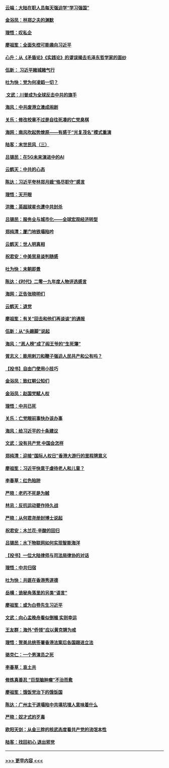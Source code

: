 #### [云端：大陆在职人员每天强迫学“学习强国”](../pages/nsc993/n11738735.md?t=12230855) 
#### [金浴凤：林郑之夫的渊默](../pages/nsc993/n11737735.md?t=12230855) 
#### [理悟：叹私企](../pages/nsc993/n11737715.md?t=12230855) 
#### [廖祖笙：全面失控可能袭向习近平](../pages/nsc993/n11737704.md?t=12230855) 
#### [心升：从《矛盾论》《实践论》的谬误揭去毛泽东哲学家的面纱](../pages/nsc993/n11736962.md?t=12230855) 
#### [伍新： 习近平赌城赌气行](../pages/nsc993/n11736929.md?t=12230855) 
#### [吐为快：党为何凌蹈一切？](../pages/nsc993/n11736915.md?t=12230855) 
#### [ 文武：川普成为全球反击中共的旗手](../pages/nsc993/n11736882.md?t=12230855) 
#### [海风：中共废港立澳成闹剧](../pages/nsc993/n11735857.md?t=12230855) 
#### [关乐：修改校章不过是自往死凑的亡党臭棋](../pages/nsc993/n11735097.md?t=12230855) 
#### [海网：南风吹起势燎原——有感于“光复茂名”模式重演](../pages/nsc993/n11732308.md?t=12230855) 
#### [陆客：末世民风（三）](../pages/nsc993/n11732211.md?t=12230855) 
#### [吕锡民：在5G未来演进中的AI](../pages/nsc993/n11730010.md?t=12230855) 
#### [云鹤天：中共的心态](../pages/nsc993/n11729906.md?t=12230855) 
#### [陈达：习近平夸林郑月娥“恪尽职守”感言](../pages/nsc993/n11729881.md?t=12230855) 
#### [理悟：天开眼](../pages/nsc993/n11729699.md?t=12230855) 
#### [洪微：英超球星也遭中共封杀](../pages/nsc993/n11727243.md?t=12230855) 
#### [吕锡民：服务业与城市化——全球宏观经济转型](../pages/nsc993/n11725845.md?t=12230855) 
#### [郑纯清：厦门地铁塌陷吟](../pages/nsc993/n11725813.md?t=12230855) 
#### [云鹤天：世人明真相](../pages/nsc993/n11725621.md?t=12230855) 
#### [祝君安：中美贸易谈判随感](../pages/nsc993/n11725609.md?t=12230855) 
#### [吐为快：末朝即景](../pages/nsc993/n11723365.md?t=12230855) 
#### [陈达：《时代》二零一九年度人物评选感言](../pages/nsc993/n11723337.md?t=12230855) 
#### [海网：正告张晓明们](../pages/nsc993/n11723228.md?t=12230855) 
#### [云鹤天：退党](../pages/nsc993/n11723056.md?t=12230855) 
#### [廖祖笙：有关“回去和他们再谈谈”的通报](../pages/nsc993/n11722442.md?t=12230855) 
#### [伍新：从“头踢脚”说起](../pages/nsc993/n11722429.md?t=12230855) 
#### [海风：“恶人榜”成了阎王爷的“生死簿”](../pages/nsc993/n11722272.md?t=12230855) 
#### [胥志义：能用剌刀和鞭子强迫人民共产和公有吗？](../pages/nsc993/n11720569.md?t=12230855) 
#### [【投书】自由门使用小技巧](../pages/nsc993/n11720180.md?t=12230855) 
#### [金浴凤：致红朝公知们](../pages/nsc993/n11720563.md?t=12230855) 
#### [金浴凤：赵国党赋人权](../pages/nsc993/n11720533.md?t=12230855) 
#### [理悟：中共已死](../pages/nsc993/n11720233.md?t=12230855) 
#### [关乐：亡党眼前事快办该办事](../pages/nsc993/n11719160.md?t=12230855) 
#### [海风：给习近平的十条建议](../pages/nsc993/n11717616.md?t=12230855) 
#### [文武：没有共产党 中国会怎样](../pages/nsc993/n11717584.md?t=12230855) 
#### [郑纯清：迎接“国际人权日”香港大游行的里程牌意义](../pages/nsc993/n11717417.md?t=12230855) 
#### [廖祖笙：习近平快意于虐待老人和儿童？](../pages/nsc993/n11715313.md?t=12230855) 
#### [李春草：红色陷阱](../pages/nsc993/n11715029.md?t=12230855) 
#### [严晓：老朽不死是为贼](../pages/nsc993/n11712910.md?t=12230855) 
#### [林忌：反抗运动要作持久战](../pages/nsc993/n11712623.md?t=12230855) 
#### [严晓：从何君尧册封博士说起](../pages/nsc993/n11712465.md?t=12230855) 
#### [祝君安：木兰花·辛酸的回归](../pages/nsc993/n11712381.md?t=12230855) 
#### [吕锡民：水下物联网如何实现智能海洋](../pages/nsc993/n11711158.md?t=12230855) 
#### [【投书】一位大陆律师与司法局律协的对话](../pages/nsc993/n11709675.md?t=12230855) 
#### [理悟：中共归宿](../pages/nsc993/n11710059.md?t=12230855) 
#### [吐为快：共匪在香港秀道德](../pages/nsc993/n11709979.md?t=12230855) 
#### [岳横：诡秘角落里的另类“语言”](../pages/nsc993/n11709792.md?t=12230855) 
#### [廖祖笙：或为白卷先生习近平](../pages/nsc993/n11708330.md?t=12230855) 
#### [文武：向心孟晚舟看似倒楣 实则幸运](../pages/nsc993/n11708236.md?t=12230855) 
#### [王友群：海外“侨领”应以黄克锵为戒](../pages/nsc993/n11706176.md?t=12230855) 
#### [理悟：贺美总统签署香港法案后各国跟进立法](../pages/nsc993/n11706853.md?t=12230855) 
#### [骆克仁：一个男演员之死](../pages/nsc993/n11706677.md?t=12230855) 
#### [李春草：哀土共](../pages/nsc993/n11706255.md?t=12230855) 
#### [修炼真善忍 “巨型脑肿瘤”不治而愈](../pages/nsc993/n11705340.md?t=12230855) 
#### [廖祖笙：饿饭党治下的饿饭国](../pages/nsc993/n11705085.md?t=12230855) 
#### [陈达：广州主干道塌陷中共填坑埋人意味着什么](../pages/nsc993/n11705046.md?t=12230855) 
#### [严晓：奴才式的歹毒](../pages/nsc993/n11704826.md?t=12230855) 
#### [欧阳天剑：从金三胖的核武态度看共产党的流氓本性](../pages/nsc993/n11702238.md?t=12230855) 
#### [陆客：找回初心 退出邪党](../pages/nsc993/n11702213.md?t=12230855) 

----
#### [ >>> 更早内容 <<< ](../indexes/nsc993-earlier.md)
